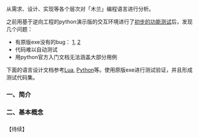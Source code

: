 从需求、设计、实现等各个层次对「木兰」编程语言进行分析。

之前用基于逆向工程的python演示版的交互环境进行了[初步的功能测试](https://github.com/program-in-chinese/team_website/blob/master/_posts/2020-01-23-%E6%9C%A8%E5%85%B0%E7%BC%96%E7%A8%8B%E8%AF%AD%E8%A8%80%E5%9F%BA%E6%9C%AC%E5%8A%9F%E8%83%BD%E6%91%B8%E7%B4%A2(%E4%B8%80).markdown)后，发现几个问题：

- 有原版exe没有的bug： [1](https://github.com/MulanRevive/mulan/issues/2), [2](https://github.com/MulanRevive/mulan/issues/3)
- 代码难以自动测试
- 用python官方入门文档无法涵盖大部分用例

下面的语言设计文档参考[Lua](https://www.lua.org/manual/5.3/), [Python](https://docs.python.org/3/reference/)等。使用原版exe进行测试验证，并且形成测试代码集。

### 一、简介


### 二、基本概念


### 

【待续】